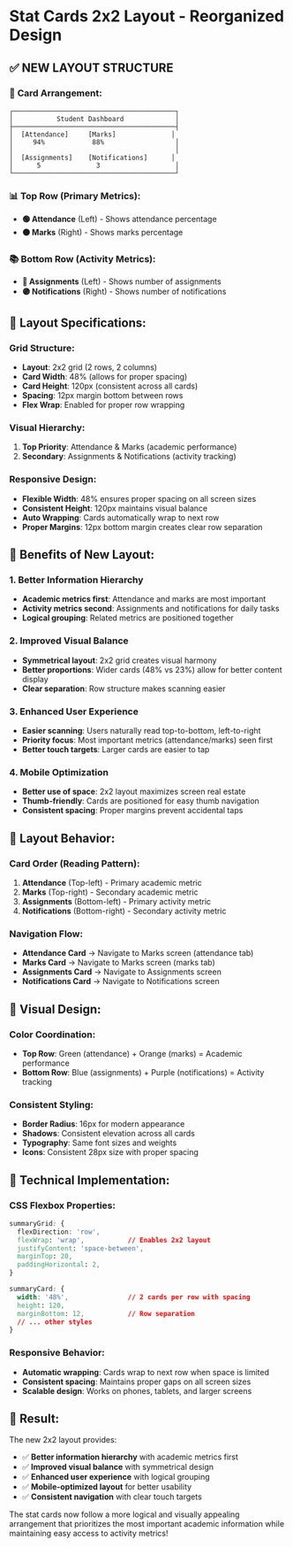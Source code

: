 # Stat Cards 2x2 Layout - Reorganized Design

## ✅ **NEW LAYOUT STRUCTURE**

### 🎯 **Card Arrangement:**

```
┌─────────────────────────────────────────┐
│           Student Dashboard             │
├─────────────────────────────────────────┤
│  [Attendance]     [Marks]              │
│     94%            88%                  │
│                                         │
│  [Assignments]    [Notifications]      │
│      5              3                   │
└─────────────────────────────────────────┘
```

### 📊 **Top Row (Primary Metrics):**
- **🟢 Attendance** (Left) - Shows attendance percentage
- **🟠 Marks** (Right) - Shows marks percentage

### 📚 **Bottom Row (Activity Metrics):**
- **🔵 Assignments** (Left) - Shows number of assignments
- **🟣 Notifications** (Right) - Shows number of notifications

## 🎨 **Layout Specifications:**

### **Grid Structure:**
- **Layout**: 2x2 grid (2 rows, 2 columns)
- **Card Width**: 48% (allows for proper spacing)
- **Card Height**: 120px (consistent across all cards)
- **Spacing**: 12px margin bottom between rows
- **Flex Wrap**: Enabled for proper row wrapping

### **Visual Hierarchy:**
1. **Top Priority**: Attendance & Marks (academic performance)
2. **Secondary**: Assignments & Notifications (activity tracking)

### **Responsive Design:**
- **Flexible Width**: 48% ensures proper spacing on all screen sizes
- **Consistent Height**: 120px maintains visual balance
- **Auto Wrapping**: Cards automatically wrap to next row
- **Proper Margins**: 12px bottom margin creates clear row separation

## 🎯 **Benefits of New Layout:**

### **1. Better Information Hierarchy**
- **Academic metrics first**: Attendance and marks are most important
- **Activity metrics second**: Assignments and notifications for daily tasks
- **Logical grouping**: Related metrics are positioned together

### **2. Improved Visual Balance**
- **Symmetrical layout**: 2x2 grid creates visual harmony
- **Better proportions**: Wider cards (48% vs 23%) allow for better content display
- **Clear separation**: Row structure makes scanning easier

### **3. Enhanced User Experience**
- **Easier scanning**: Users naturally read top-to-bottom, left-to-right
- **Priority focus**: Most important metrics (attendance/marks) seen first
- **Better touch targets**: Larger cards are easier to tap

### **4. Mobile Optimization**
- **Better use of space**: 2x2 layout maximizes screen real estate
- **Thumb-friendly**: Cards are positioned for easy thumb navigation
- **Consistent spacing**: Proper margins prevent accidental taps

## 📱 **Layout Behavior:**

### **Card Order (Reading Pattern):**
1. **Attendance** (Top-left) - Primary academic metric
2. **Marks** (Top-right) - Secondary academic metric  
3. **Assignments** (Bottom-left) - Primary activity metric
4. **Notifications** (Bottom-right) - Secondary activity metric

### **Navigation Flow:**
- **Attendance Card** → Navigate to Marks screen (attendance tab)
- **Marks Card** → Navigate to Marks screen (marks tab)
- **Assignments Card** → Navigate to Assignments screen
- **Notifications Card** → Navigate to Notifications screen

## 🎨 **Visual Design:**

### **Color Coordination:**
- **Top Row**: Green (attendance) + Orange (marks) = Academic performance
- **Bottom Row**: Blue (assignments) + Purple (notifications) = Activity tracking

### **Consistent Styling:**
- **Border Radius**: 16px for modern appearance
- **Shadows**: Consistent elevation across all cards
- **Typography**: Same font sizes and weights
- **Icons**: Consistent 28px size with proper spacing

## 🚀 **Technical Implementation:**

### **CSS Flexbox Properties:**
```css
summaryGrid: {
  flexDirection: 'row',
  flexWrap: 'wrap',           // Enables 2x2 layout
  justifyContent: 'space-between',
  marginTop: 20,
  paddingHorizontal: 2,
}

summaryCard: {
  width: '48%',               // 2 cards per row with spacing
  height: 120,
  marginBottom: 12,           // Row separation
  // ... other styles
}
```

### **Responsive Behavior:**
- **Automatic wrapping**: Cards wrap to next row when space is limited
- **Consistent spacing**: Maintains proper gaps on all screen sizes
- **Scalable design**: Works on phones, tablets, and larger screens

## 🎉 **Result:**

The new 2x2 layout provides:
- ✅ **Better information hierarchy** with academic metrics first
- ✅ **Improved visual balance** with symmetrical design
- ✅ **Enhanced user experience** with logical grouping
- ✅ **Mobile-optimized layout** for better usability
- ✅ **Consistent navigation** with clear touch targets

The stat cards now follow a more logical and visually appealing arrangement that prioritizes the most important academic information while maintaining easy access to activity metrics!
